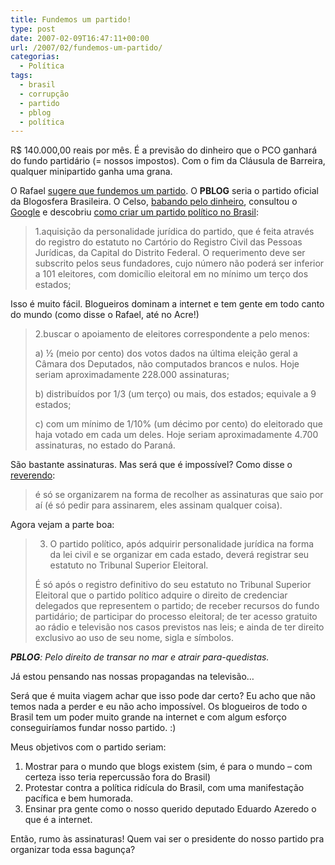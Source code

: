 ```yaml
---
title: Fundemos um partido!
type: post
date: 2007-02-09T16:47:11+00:00
url: /2007/02/fundemos-um-partido/
categorias:
  - Política
tags:
  - brasil
  - corrupção
  - partido
  - pblog
  - política
---
```


R\$ 140.000,00 reais por mês. É a previsão do dinheiro que o PCO ganhará do fundo partidário (= nossos impostos). Com o fim da Cláusula de Barreira, qualquer minipartido ganha uma grana.

O Rafael [sugere que fundemos um partido][1]. O **PBLOG** seria o partido oficial da Blogosfera Brasileira. O Celso, [babando pelo dinheiro][2], consultou o [Google][3] e descobriu [como criar um partido político no Brasil][4]:

> 1.aquisição da personalidade jurídica do partido, que é feita através do registro do estatuto no Cartório do Registro Civil das Pessoas Jurídicas, da Capital do Distrito Federal. O requerimento deve ser subscrito pelos seus fundadores, cujo número não poderá ser inferior a 101 eleitores, com domicílio eleitoral em no mínimo um terço dos estados;

Isso é muito fácil. Blogueiros dominam a internet e tem gente em todo canto do mundo (como disse o Rafael, até no Acre!)

> 2.buscar o apoiamento de eleitores correspondente a pelo menos:
>
> a) ½ (meio por cento) dos votos dados na última eleição geral a Câmara dos Deputados, não computados brancos e nulos. Hoje seriam aproximadamente 228.000 assinaturas;
>
> b) distribuídos por 1/3 (um terço) ou mais, dos estados; equivale a 9 estados;
>
> c) com um mínimo de 1/10% (um décimo por cento) do eleitorado que haja votado em cada um deles. Hoje seriam aproximadamente 4.700 assinaturas, no estado do Paraná.

São bastante assinaturas. Mas será que é impossível? Como disse o [reverendo][5]:

> é só se organizarem na forma de recolher as assinaturas que saio por aí (é só pedir para assinarem, eles assinam qualquer coisa).

Agora vejam a parte boa:

> 3. O partido político, após adquirir personalidade jurídica na forma da lei civil e se organizar em cada estado, deverá registrar seu estatuto no Tribunal Superior Eleitoral.
>
> É só após o registro definitivo do seu estatuto no Tribunal Superior Eleitoral que o partido político adquire o direito de credenciar delegados que representem o partido; de receber recursos do fundo partidário; de participar do processo eleitoral; de ter acesso gratuito ao rádio e televisão nos casos previstos nas leis; e ainda de ter direito exclusivo ao uso de seu nome, sigla e símbolos.

_**PBLOG**: Pelo direito de transar no mar e atrair para-quedistas._

Já estou pensando nas nossas propagandas na televisão…

Será que é muita viagem achar que isso pode dar certo? Eu acho que não temos nada a perder e eu não acho impossível. Os blogueiros de todo o Brasil tem um poder muito grande na internet e com algum esforço conseguiríamos fundar nosso partido. :)

Meus objetivos com o partido seriam:

1. Mostrar para o mundo que blogs existem (sim, é para o mundo – com certeza isso teria repercussão fora do Brasil)
2. Protestar contra a política ridícula do Brasil, com uma manifestação pacífica e bem humorada.
3. Ensinar pra gente como o nosso querido deputado Eduardo Azeredo o que é a internet.

Então, rumo às assinaturas! Quem vai ser o presidente do nosso partido pra organizar toda essa bagunça?

[1]: http://novo-mundo.org/log/2007/02/08/como-criar-um-partido-politico/
[2]: http://www.celsojunior.net/blog/2007/02/08/campanha-a-favor-do-pblog/
[3]: http://www.google.com/
[4]: http://www.tre-pr.gov.br/eleitorfuturo/down/partido_politico.doc
[5]: http://1001gatos.org/
